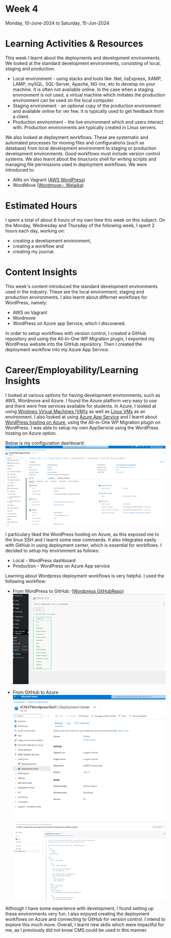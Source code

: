 # Week 4
Monday, 10-June-2024 to Saturday, 15-Jun-2024

# Learning Activities & Resources
This week I learnt about the deployments and development environments. We looked at the standard development environments, consisting of local, staging and production.
* Local environment - using stacks and tools like .Net, iisExpress, XAMP, LAMP, mySQL, SQL-Server, Apache, NG-Inx, etc to develop on your machine. It is often not available online. In the case when a staging environment is not used, a virtual machine which imitates the production environment can be used on the local computer.
* Staging environment - an optional copy of the production environment and available online for ver few. It is typically used to get feedback from a client.
* Production environment - the live environment which end users interact with. Production environments are typically created in Linux servers.

We also looked at deployment workflows. These are systematic and automated processes for moving files and configurations (such as database) from local development environment to staging or production development environments. Good workflows must include version control systems. We also learnt about the linux/unix shell for writing scripts and managing file permissions used in deployment workflows. We were introduced to:
* AWs on Vagrant ([AWS WordPress](https://github.com/lindsaymarkward/awswordpress))
* WordMove ([Wordmove:- Welaika](https://github.com/welaika/wordmove))

# Estimated Hours
I spent a total of about 6 hours of my own time this week on this subject. On the Monday, Wednesday and Thursday of the following week, I spent 2 hours each day, working on:
* creating a development environment,
* creating a workflow and
* creating my journal.

# Content Insights
This week's content introduced the standard development environments used in the industry. These are the local environment, staging and production environments. I also learnt about differnet workflows for WordPress, namely:
* AWS on Vagrant
* Wordmove
* WordPress on Azure app Service, which I discovered.

In order to setup workflows with version control, I created a GitHub repository and using the All-In-One WP Migration plugin, I exported my WordPress website into the GitHub repository. Then I created the deployment workflow into my Azure App Service.

# Career/Employability/Learning Insights
I looked at various options for having development environments, such as AWS, Wordmove and Azure. I found the Azure platform very easy to use and there were free services available for students. In Azure, I looked at using [Windows Virtual Machines (VM)s](https://learn.microsoft.com/en-us/azure/virtual-machines/windows/quick-create-portal?WT.mc_id=UI_empg) as well as [Linux VMs](https://learn.microsoft.com/en-us/azure/virtual-machines/linux/quick-create-portal?WT.mc_id=UI_empg&tabs=ubuntu) as an environment. I also looked at using [Azure App Service](https://learn.microsoft.com/en-us/azure/app-service/overview?WT.mc_id=APC-AppServices) and I learnt about [WordPress hosting on Azure](https://learn.microsoft.com/en-us/azure/app-service/migrate-wordpress?source=recommendations), using the All-in-One WP Migration plugin on WordPress. I was able to setup my own AppServcie using the WordPress hosting on Azure option.

Below is my configuration dashboard:
![WordPress on Azure App service](images/wordpress_on_azure.png)


I particulary liked the WordPress hosting on Azure, as this exposed me to the linux SSH and I learnt some new commands. It also integrates easily with GitHub in using deployment center, which is essential for workflows. I decided to setup my environment as follows:
* Local - WordPress dashboard
* Production - WordPress on Azure App service

Learning about Wordpress deployment workflows is very helpful. I used the following workflow:
* From WordPress to GitHub: ([Wordpress GitHubRepo](https://github.com/onegeniuslykdat/cp5637wordpresstest))
![WordPress All-In-One plugin](images/all_in_one_WP_migration.png)
  
* From GitHub to Azure
![GitHub repository linked to Azure](images/gitHub_on_Azure.png)
![GitHub repository to Azure workflow](images/gitHub_action_workflow_file.png)


Although I have some experience with development, I found setting up these environments very fun. I also enjoyed creating the deployment workflows on Azure and connecting to GitHub for version control. I intend to explore this much more. Overall, I learnt new skills which were impactful for me, as I previously did not know CMS could be used in this manner.
